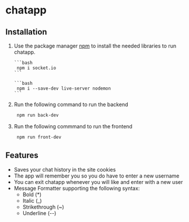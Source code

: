 
# chatapp

## Installation

 1. Use the package manager [npm](https://www.npmjs.com) to install the
        needed libraries to run chatapp.
    
        ```bash
         npm i socket.io
        ```
    
        ```bash
         npm i --save-dev live-server nodemon
        ```

 2. Run the following command to run the backend

    ```bash
     npm run back-dev
    ```

 3. Run the following commmand to run the frontend

    ```bash
     npm run front-dev
    ```
## Features

 - Saves your chat history in the site cookies
 - The app will remember you so you do have to enter a new username
 - You can exit chatapp whenever you will like and enter with a new user
 - Message Formatter supporting the following syntax:
	 - Bold (*)
	 - Italic (_)
	 - Strikethrough (~)
	 - Underline (--)
